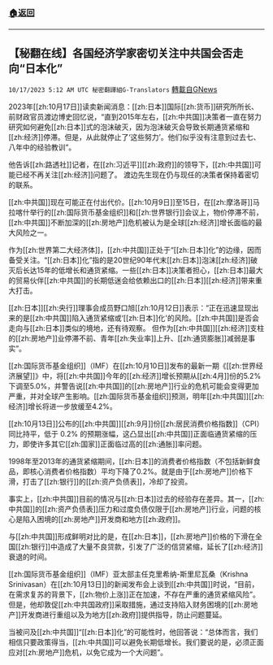 ###  [:house:返回](README.md)
---


## 【秘翻在线】各国经济学家密切关注中共国会否走向“日本化”
`10/17/2023 5:12 AM UTC 秘密翻譯組G-Translators` [轉載自GNews](https://gnews.org/articles/1843195)

2023年[[zh:10月17日]]读卖新闻消息：[[zh:日本]]国际[[zh:货币]]研究所所长、前财政官员渡边博史回忆说，“直到2015年左右，[[zh:中共国]]决策者一直在努力研究如何避免[[zh:日本]]式的泡沫破灭，因为泡沫破灭会导致长期通货紧缩和[[zh:经济]]停滞。但是，从此就停止了‘这些努力’。他们似乎没有注意到过去七、八年中的经验教训”。

他告诉[[zh:路透社]]记者，在[[zh:习近平]][[zh:政府]]的领导下，[[zh:中共国]]可能已经不再关注[[zh:经济]]问题了。 渡边先生现在仍与现任的决策者保持着密切的联系。

[[zh:中共国]]现在可能正在付出代价。[[zh:10月9日]]至15日，在[[zh:摩洛哥]]马拉喀什举行的[[zh:国际货币基金组织]]和[[zh:世界银行]]会议上，物价停滞不前，[[zh:中共国]]不断加深的[[zh:房地产]]危机被认为是全球[[zh:经济]]增长面临的最大风险之一。

作为[[zh:世界第二大经济体]]，[[zh:中共国]]正处于“[[zh:日本]]化”的边缘，因而备受关注。“[[zh:日本]]化”指的是20世纪90年代末[[zh:日本]]泡沫[[zh:经济]]破灭后长达15年的低增长和通货紧缩。一些[[zh:日本]]决策者担心，[[zh:日本]]最大的贸易伙伴[[zh:中共国]]的长期低迷会给依赖出口的[[zh:日本]][[zh:经济]]带来重大打击。

[[zh:日本]][[zh:央行]]理事会成员野口旭[[zh:10月12日]]表示：“正在迅速显现出来的是[[zh:中共国]]陷入通货紧缩或‘[[zh:日本]]化'的风险。[[zh:中共国]]是否会走向与[[zh:日本]]类似的境地，还有待观察。 但作为[[zh:中共国]][[zh:经济]]支柱的[[zh:房地产]]业停滞不前、青年[[zh:失业率]]上升、[[zh:通货膨胀]]减弱是事实”。

[[zh:国际货币基金组织]]（IMF）在[[zh:10月10日]]发布的最新一期《[[zh:世界经济展望]]》中，将[[zh:中共国]]今年的[[zh:经济]]增长预期从[[zh:4月]]份的5.2%下调至5.0%，并警告说[[zh:中共国]]的[[zh:房地产]]行业的危机可能会变得更加严重，并对全球产生影响。[[zh:国际货币基金组织]]预测，明年[[zh:中共国]][[zh:经济]]增长将进一步放缓至4.2%。

[[zh:10月13日]]公布的[[zh:中共国]][[zh:9月]]份[[zh:居民消费价格指数]]（CPI）同比持平，低于 0.2% 的预期涨幅，这凸显出[[zh:中共国]]正面临通货紧缩的压力，即使许多其它[[zh:国家]]正面临过高的[[zh:通胀]]率问题。

1998年至2013年的通货紧缩期间，[[zh:日本]]的消费者价格指数（不包括新鲜食品，即核心消费者价格指数）平均下降了0.2%。就是由于[[zh:房地产]]价格下滑，打击了[[zh:银行]]的[[zh:资产负债表]]，冷却了投资。

事实上，[[zh:中共国]]目前的情况与[[zh:日本]]过去的经验存在差异。其一，[[zh:中共国]]的[[zh:资产负债表]]压力和过度负债仅限于[[zh:房地产]]行业，问题的核心是陷入困境的[[zh:房地产]]开发商和地方[[zh:政府]]。

与[[zh:中共国]]形成鲜明对比的是，在[[zh:日本]]，[[zh:房地产]]价格的下滑在全国[[zh:银行]]中造成了大量不良贷款，引发了广泛的信贷紧缩，延长了[[zh:经济]]衰退的时间。

[[zh:国际货币基金组织]]（IMF）亚太部主任克里希纳\-斯里尼瓦桑（Krishna Srinivasan）在[[zh:10月13日]]的新闻发布会上谈到[[zh:中共国]]时说，“目前，在需求复苏的背景下，[[zh:物价上涨]]正在加速，不存在严重的通货紧缩风险”。但是，他却敦促[[zh:中共国政府]]采取措施，通过支持陷入财务困境的[[zh:房地产]]开发商进行重组以及为地方[[zh:政府]]提供指导，防止问题蔓延。

当被问及[[zh:中共国]]“[[zh:日本]]化”的可能性时，他回答说：“总体而言，我们相信只要政策得当，[[zh:中共国]]可以避免长期低增长。我们要说的是，必须正面应对[[zh:房地产]]危机，以免它成为一个大问题”。

